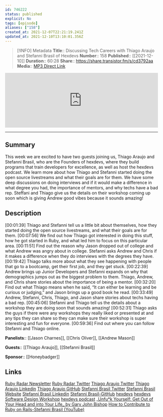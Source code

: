```yaml
---
id: 746222
status: published
explicit: No
tags: [episode]
aliases: ["158"]
created_at: 2021-12-07T22:21:19.241Z
updated_at: 2021-12-10T13:10:01.356Z
---
```


> [!INFO] Metadata
> **Title**:: Discussing Tech Careers with Thiago Araujo and Stefanni Brasil of Hexdevs
> **Number**:: 158
> **Published**:: [[2021-12-10]]
> **Duration**:: 60:28
> **Share**:: <https://share.transistor.fm/s/cd3792aa>
> **Media**:: [MP3 Direct Link](https://dts.podtrac.com/redirect.mp3/media.transistor.fm/cd3792aa/85227094.mp3)

<iframe width="100%" height="180" frameborder="no" scrolling="no" seamless src="https://share.transistor.fm/e/cd3792aa/dark"></iframe>

---

## Summary

This week we are excited to have two guests joining us, Thiago Araujo and Stefanni Brasil, who are the Founders of hexdevs, where they build programs that train developers for excellence, as well as host the hexdevs podcast. We learn more about how Thiago and Stefanni started doing the open source livestreams and what their goals are for them. We have some deep discussions on doing interviews and if it would make a difference in what degree you had, the importance of mentors, and why techs have a bad rep. Steffani and Thiago give us the details on their workshop coming up soon which is giving Andrew good vibes because it sounds amazing!

## Description

[00:01:39] Thiago and Stefanni tell us a little bit about themselves, how they started doing the open source livestreams, and what their goals are for them.
[00:07:56] We find out how Thiago got interested in doing this stuff, how he got started in Ruby, and what led him to focus on this particular area.
[00:11:51] Find out the reason why Jason dropped out of college and what Andrew was angry about in college. Stefanni asks Andrew and Chris if it makes a difference when they do interviews with the degrees they have.
[00:19:42] Thiago talks more about what they see happening with people that go to a bootcamp, get their first job, and they get stuck.
[00:22:39] Andrew brings up Junior Developers and Stefanni expands on why that demographics jumps out as the biggest problem to them. Thiago, Andrew, and Chris share stories about the importance of being a mentor.
[00:32:20] Find out what Thiago means when he said, “It can either be learning and be curious or judging,” and Jason brings up a good book he read.
[00:33:49] Andrew, Stefanni, Chris, Thiago, and Jason share stories about techs having a bad rep.
[00:45:06] Stefanni and Thiago tell us the details about a workshop they are doing soon that sounds amazing!
[00:52:31] Thiago asks the guys if there were any workshops they really liked or presented at and any tips they can share so they can make sure their workshop is super interesting and fun for everyone.
[00:59:36] Find out where you can follow Stefanni and Thiago online.

**Panelists**:: [[Jason Charnes]], [[Chris Oliver]], [[Andrew Mason]]

**Guests**:: [[Thiago Araujo]], [[Stefanni Brasil]]

**Sponsor**:: [[Honeybadger]]

## Links

[Ruby Radar Newsletter](https://rubyradar.dev/)
[Ruby Radar Twitter](https://twitter.com/therubyradar)
[Thiago Araujo Twitter](https://twitter.com/thdaraujo)
[Thiago Araujo Linkedin](https://ca.linkedin.com/in/thdaraujo)
[Thiago Araujo GitHub](https://github.com/thdaraujo)
[Stefanni Brasil Twitter](https://twitter.com/stefannibrasil)
[Stefanni Brasil Website](https://www.stefannibrasil.me/)
[Stefanni Brasil Linkedin](https://ca.linkedin.com/in/stefanni-brasil)
[Stefanni Brasil-GitHub](https://github.com/stefannibrasil)
[hexdevs](https://www.hexdevs.com/)
[hexdevs Software Design Workshop](https://www.hexdevs.com/workshop/)
[hexdevs podcast](https://podcasts.apple.com/ca/podcast/hexdevs/id1475721754?l=en)
_[Unfu\*k Yourself: Get Out of Your Head and into Your Life_ by Gary John Bishop](https://www.amazon.com/Unfu-Yourself-Your-Head-into/dp/0062803832/ref=sr_1_2?crid=PSHVURJQJOHD&keywords=how+to+unfuk+yourself&qid=1638839204&sprefix=how+to+un,aps,178&sr=8-2)
[How to Contribute to Ruby on Rails-Stefanni Brasil (YouTube)](https://www.youtube.com/watch?v=sTNN2A1YmV4)
